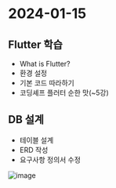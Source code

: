 # 2024-01-15 
## Flutter 학습
- What is Flutter?
- 환경 설정
- 기본 코드 따라하기
- 코딩셰프 플러터 순한 맛(~5강)

## DB 설계
- 테이블 설계
- ERD 작성
- 요구사항 정의서 수정

![image](/uploads/12c62dc46ac030f9114616f192a0c88e/image.png)
